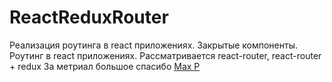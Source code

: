 # ReactReduxRouter
Реализация роутинга в react приложениях. Закрытые компоненты. 
Роутинг в react приложениях. Рассматривается react-router, react-router + redux
За метриал большое спасибо [Max P](https://www.gitbook.com/star/book/maxfarseer/react-router-course-ru)
